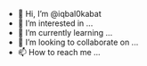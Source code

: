 - 👋 Hi, I’m @iqbal0kabat
- 👀 I’m interested in ...
- 🌱 I’m currently learning ...
- 💞️ I’m looking to collaborate on ...
- 📫 How to reach me ...

<!---
iqbal0kabat/iqbal0kabat is a ✨ special ✨ repository because its `README.md` (this file) appears on your GitHub profile.
You can click the Preview link to take a look at your changes.
--->
